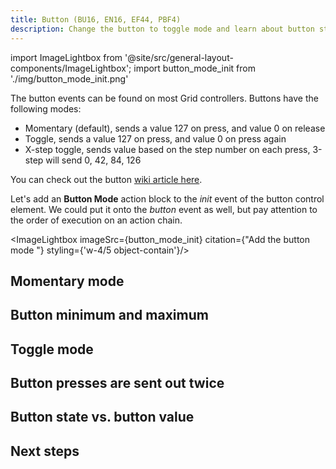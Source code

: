 ```yaml
---
title: Button (BU16, EN16, EF44, PBF4)
description: Change the button to toggle mode and learn about button states.
---
```


import ImageLightbox from '@site/src/general-layout-components/ImageLightbox';
import button_mode_init from './img/button_mode_init.png'

The button events can be found on most Grid controllers. Buttons have the following modes:
- Momentary (default), sends a value 127 on press, and value 0 on release
- Toggle, sends a value 127 on press, and value 0 on press again
- X-step toggle, sends value based on the step number on each press, 3-step will send 0, 42, 84, 126

You can check out the button [wiki article here](/wiki/actions/element-settings/button-mode).

Let's add an **Button Mode** action block to the *init* event of the button control element. We could put it onto the *button* event as well, but pay attention to the order of execution on an action chain. 

<ImageLightbox imageSrc={button_mode_init} citation={"Add the button mode "} styling={'w-4/5 object-contain'}/>

## Momentary mode

## Button minimum and maximum


## Toggle mode


## Button presses are sent out twice


## Button state vs. button value


## Next steps